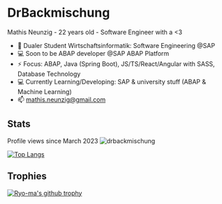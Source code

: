 # DrBackmischung 

Mathis Neunzig - 22 years old - Software Engineer with a <3
- 🔭 Dualer Student Wirtschaftsinformatik: Software Engineering @SAP
- 💻 Soon to be ABAP developer @SAP ABAP Platform
- ⚡ Focus: ABAP, Java (Spring Boot), JS/TS/React/Angular with SASS, Database Technology
- 💻 Currently Learning/Developing: SAP & university stuff (ABAP & Machine Learning)
- 📫 mathis.neunzig@gmail.com

## Stats

<!--
**DrBackmischung/DrBackmischung** is a ✨ _special_ ✨ repository because its `README.md` (this file) appears on your GitHub profile.

Here are some ideas to get you started:

-->
Profile views since March 2023
<img src="https://komarev.com/ghpvc/?username=drbackmischung&label=Profile%20views&color=0e75b6&style=flat" alt="drbackmischung" />

[![Top Langs](https://github-readme-stats.vercel.app/api/top-langs/?username=DrBackmischung&langs_count=10)](https://github.com/anuraghazra/github-readme-stats)

## Trophies
[![Ryo-ma's github trophy](https://github-profile-trophy.vercel.app/?username=DrBackmischung&row=1)](https://github.com/ryo-ma/github-profile-trophy)

